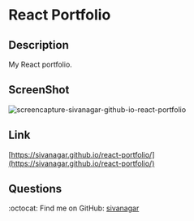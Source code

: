 # React Portfolio

## Description

My React portfolio.

## ScreenShot
![screencapture-sivanagar-github-io-react-portfolio](https://user-images.githubusercontent.com/70772763/147446994-7a2ff9d9-9380-4a85-bfd2-81152db5f219.png)


## Link
[https://sivanagar.github.io/react-portfolio/](https://sivanagar.github.io/react-portfolio/)
## Questions

:octocat: Find me on GitHub: [sivanagar](https://github.com/sivanagar)
